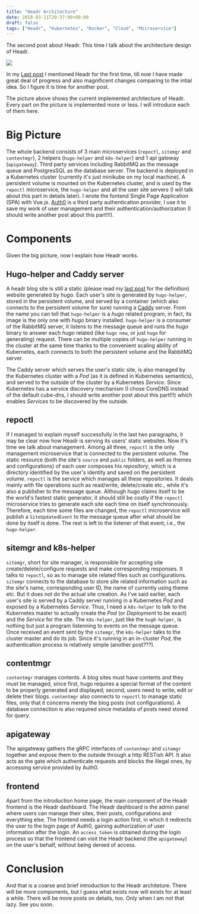 ```yaml
---
title: "Headr Architecture"
date: 2018-03-21T20:37:09+08:00
draft: false
tags: ["Headr", "Kubernetes", "Docker", "Cloud", "Microservice"]
---
```


The second post about Headr. This time I talk about the architecture design of Headr.

<!--more-->

![](/images/headr-architecture-architecture.png)

In my [Last post](https://seagullbird.xyz/posts/headr-init/) I mentioned Headr for the first time, till now I have made great deal of progress and also magnificent changes comparing to the intial idea. So I figure it is time for another post.

The picture above shows the current implemented architecture of Headr. Every part on the picture is implemented more or less. I will introduce each of them here.

# Big Picture

The whole backend consists of 3 main microservices (`repoctl`, `sitemgr` and `contentmgr`), 2 helpers (`hugo-helper` and `k8s-helper`) and 1 api gateway (`apigateway`). Third party services including RabbitMQ as the message queue and PostgresSQL as the database server. The backend is deployed in a Kubernetes cluster (currently it's just minikube on my local machine). A persistent volume is mounted on the Kubernetes cluster, and is used by the `repoctl` microservice, the `hugo-helper` and all the user site servers (I will talk about this part in details later). I wrote the fontend Single Page Application (SPA) with Vue.js. [Auth0](https://auth0.com/) is a third party authentication provider, I use it to save my work of user management and their authentication/authorization (I should write another post about this part!!!).

# Components

Given the big picture, now I explain how Headr works. 

## Hugo-helper and Caddy server

A headr blog site is still a static (please read my [last post](https://seagullbird.xyz/posts/headr-init/) for the definition) website generated by *hugo*. Each user's site is generated by `hugo-helper`, stored in the persistent volume, and served by a container (which also connects to the persistent volume for sure) running a [Caddy](https://caddyserver.com/) server. From the name you can tell that `hugo-helper` is a *hugo* related program, in fact, its image is the only one with *hugo* binary installed. `hugo-helper` is a consumer of the RabbitMQ server, it listens to the message queue and runs the *hugo* binary to answer each *hugo* related (like `hugo new`, or just `hugo` for generating) request. There can be multiple copies of `hugo-helper` running in the cluster at the same time thanks to the convenient scaling ability of Kubernetes, each connects to both the persistent volume and the RabbitMQ server.

The Caddy server which serves the user's static site, is also managed by the Kubernetes cluster with a *Pod* (as it is defined in Kubernetes semantics), and served to the outside of the cluster by a Kubernetes *Service*. Since Kubernetes has a service discovery mechanism (I chose CoreDNS instead of the default cube-dns, I should write another post about this part!!!) which enables *Services* to be discovered by the outside.

## repoctl

If I managed to explain myself successfully in the last two paragraphs, it may be clear now how Headr is serving its users' static websites. Now it's time we talk about management. Among all three, `repoctl` is the only management microservice that is connected to the persistent volume. The static resource (both the site's `source` and `public` folders, as well as themes and configurations) of each user composes his *repository*, which is a directory identified by the user's identity and saved on the persistent volume. `repoctl` is the service which manages all these repositories. It deals mainly with file operations such as read/write, delete/create etc., while it's also a publisher to the message queue. Although hugo claims itself to be the world's fastest static generator, it should still be costly if the `repoctl` microservice tries to generate each site each time on itself synchronously. Therefore, each time some files are changed, the `repoctl` microservice will publish a `SiteUpdatedEvent` to the message queue after what should be done by itself is done. The rest is left to the listener of that event, i.e., the `hugo-helper`.

## sitemgr and k8s-helper

`sitemgr`, short for site manager, is responsible for accepting site create/delete/configure requests and make corresponding responses. It talks to `repoctl`, so as to manage site related files such as configurations. `sitemgr` connects to the database to store site related information such as the site's name, corresponding user ID, the name of currently using theme etc. But it does not do the actual site creation. As I've said earlier, each user's site is served by  a Caddy server running in a Kubernetes *Pod* and exposed by a Kubernetes *Service*. Thus, I need a `k8s-helper` to talk to the Kubernetes master to actually create the *Pod* (or *Deployment* to be exact) and the *Service* for the site. The `k8s-helper`, just like the `hug0-helper`, is nothing but just a program listenning to events on the message queue. Once received an event sent by the `sitemgr`, the `k8s-helper` talks to the cluster master and do its job. Since it's running in an in-cluster *Pod*, the authentication process is relatively simple (another post???).

## contentmgr

`contentmgr` manages contents. A blog sites must have contents and they must be managed, since first, hugo requires a special format of the content to be properly generated and displayed; second, users need to write, edit or delete their blogs. `contentmgr` also connects to `repoctl` to manage static files, only that it concerns merely the blog posts (not configurations). A database connection is also required since metadata of posts need stored for query.

## apigateway

The apigateway gathers the gRPC interfaces of `contentmgr` and `sitemgr` together and expose them to the outside through a http RESTish API. It also acts as the gate which authenticate requests and blocks the illegal ones, by accessing service provided by Auth0.

## frontend

Apart from the introduction home page, the main component of the Headr frontend is the Headr dashboard. The Headr dashboard is the admin panel where users can manage their sites, their posts, configurations and everything else. The frontend needs a login action first, in which it redirects the user to the login page of Auth0, gaining authorization of user information after the login. An `access_token` is obtained during the login process so that the frontend can visit the Headr backend (the `apigateway`) on the user's behalf, without being denied of access.

# Conclusion

And that is a coarse and brief introduction to the Headr architeture. There will be more components, but I guess what exists now will exists for at least a while. There will be more posts on details, too. Only when I am not that lazy. See you soon.